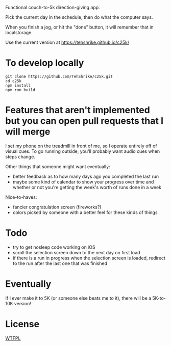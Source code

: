 Functional couch-to-5k direction-giving app.

Pick the current day in the schedule, then do what the computer says.

When you finish a jog, or hit the "done" button, it will remember that in localstorage.

Use the current version at https://tehshrike.github.io/c25k/

# To develop locally

```
git clone https://github.com/TehShrike/c25k.git
cd c25k
npm install
npm run build
```

# Features that aren't implemented but you can open pull requests that I will merge

I set my phone on the treadmill in front of me, so I operate entirely off of visual cues.  To go running outside, you'll probably want audio cues when steps change.

Other things that someone might want eventually:

- better feedback as to how many days ago you completed the last run
- maybe some kind of calendar to show your progress over time and whether or not you're getting the week's worth of runs done in a week

Nice-to-haves:

- fancier congratulation screen (fireworks?)
- colors picked by someone with a better feel for these kinds of things

# Todo

- try to get nosleep code working on iOS
- scroll the selection screen down to the next day on first load
- if there is a run in progress when the selection screen is loaded, redirect to the run after the last one that was finished

# Eventually

If I ever make it to 5K (or someone else beats me to it), there will be a 5K-to-10K version!

# License

[WTFPL](http://wtfpl2.com/)
